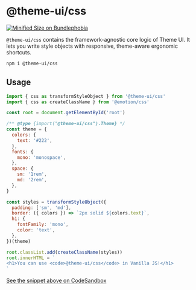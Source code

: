 # @theme-ui/css

[![Minified Size on Bundlephobia](https://badgen.net/bundlephobia/minzip/@theme-ui/css)](https://bundlephobia.com/package/@theme-ui/css)

`@theme-ui/css` contains the framework-agnostic core logic of Theme UI. It lets
you write style objects with responsive, theme-aware ergonomic shortcuts.

```sh
npm i @theme-ui/css
```

## Usage

```js
import { css as transformStyleObject } from '@theme-ui/css'
import { css as createClassName } from '@emotion/css'

const root = document.getElementById('root')

/** @type {import("@theme-ui/css").Theme} */
const theme = {
  colors: {
    text: '#222',
  },
  fonts: {
    mono: 'monospace',
  },
  space: {
    sm: '1rem',
    md: '2rem',
  },
}

const styles = transformStyleObject({
  padding: ['sm', 'md'],
  border: ({ colors }) => `2px solid ${colors.text}`,
  h1: {
    fontFamily: 'mono',
    color: 'text',
  },
})(theme)

root.classList.add(createClassName(styles))
root.innerHTML = `
<h1>You can use <code>@theme-ui/css</code> in Vanilla JS!</h1>
`
```

[See the snippet above on CodeSandbox](https://codesandbox.io/s/theme-ui-css-framework-agnostic-2c0ue?file=/src/index.js)
